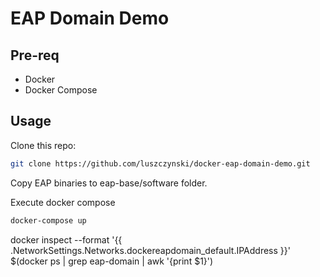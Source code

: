 # EAP Domain Demo

## Pre-req

* Docker
* Docker Compose

## Usage

Clone this repo:
```bash
git clone https://github.com/luszczynski/docker-eap-domain-demo.git
```

Copy EAP binaries to eap-base/software folder.

Execute docker compose
```bash
docker-compose up
```

docker inspect --format '{{ .NetworkSettings.Networks.dockereapdomain_default.IPAddress }}' $(docker ps | grep eap-domain | awk '{print $1}')

